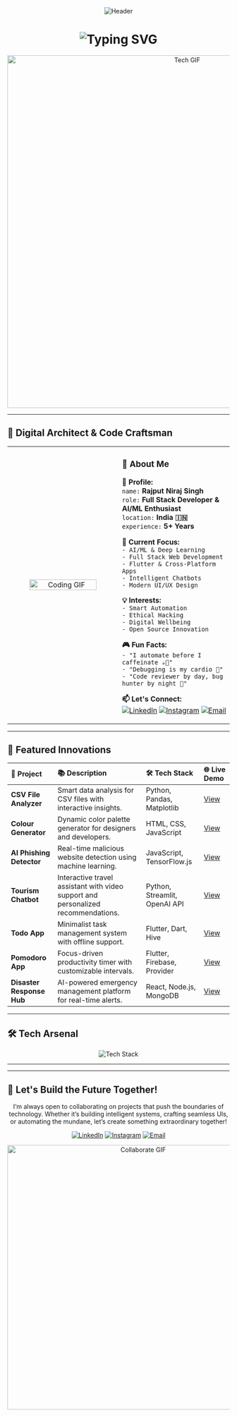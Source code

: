 <div align="center">
  <img src="https://capsule-render.vercel.app/api?type=waving&color=gradient&customColorList=6,11,20&height=200&section=header&text=Rajput%20Niraj%20Singh&fontSize=50&fontColor=fff&animation=twinkling&fontAlignY=35" alt="Header"/>
</div>

<h1 align="center">
  <img src="https://readme-typing-svg.herokuapp.com?font=Orbitron&weight=900&size=35&duration=3000&pause=1000&color=00F7FF&center=true&vCenter=true&multiline=true&width=600&height=100&lines=🚀+Full+Stack+Developer;🤖+AI%2FML+Enthusiast;📱+Android+Architect;🌐+Tech+Innovator;✨+Digital+Alchemist" alt="Typing SVG" />
</h1>

<div align="center">
  <img src="https://user-images.githubusercontent.com/74038190/212284100-561aa473-3905-4a80-b561-0d28506553ee.gif" width="800" alt="Tech GIF"/>
</div>

---

## 🌌 Digital Architect & Code Craftsman

<div align="center">
  <table>
    <tr>
      <td width="50%" align="center">
        <img src="https://user-images.githubusercontent.com/74038190/229223263-cf2e4b07-2615-4f87-9c38-e37600f8381a.gif" width="80%" alt="Coding GIF"/>
      </td>
      <td width="50%">
        <h3>🚀 About Me</h3>
        <p align="left">
          <strong>👤 Profile:</strong><br>
          <code>name:</code> <strong>Rajput Niraj Singh</strong><br>
          <code>role:</code> <strong>Full Stack Developer & AI/ML Enthusiast</strong><br>
          <code>location:</code> <strong>India 🇮🇳</strong><br>
          <code>experience:</code> <strong>5+ Years</strong>
        </p>
        <p align="left">
          <strong>🎯 Current Focus:</strong><br>
          <code>- AI/ML & Deep Learning</code><br>
          <code>- Full Stack Web Development</code><br>
          <code>- Flutter & Cross-Platform Apps</code><br>
          <code>- Intelligent Chatbots</code><br>
          <code>- Modern UI/UX Design</code>
        </p>
        <p align="left">
          <strong>💡 Interests:</strong><br>
          <code>- Smart Automation</code><br>
          <code>- Ethical Hacking</code><br>
          <code>- Digital Wellbeing</code><br>
          <code>- Open Source Innovation</code>
        </p>
        <p align="left">
          <strong>🎮 Fun Facts:</strong><br>
          <code>- "I automate before I caffeinate ☕🤖"</code><br>
          <code>- "Debugging is my cardio 💪"</code><br>
          <code>- "Code reviewer by day, bug hunter by night 🦇"</code>
        </p>
        <p align="left">
          <strong>📫 Let's Connect:</strong><br>
          <a href="https://www.linkedin.com/in/niraj1742" target="_blank"><img src="https://img.shields.io/badge/LinkedIn-0077B5?style=flat-square&logo=linkedin&logoColor=white" alt="LinkedIn"/></a>
          <a href="https://instagram.com/rajput_niraj_singh_k" target="_blank"><img src="https://img.shields.io/badge/Instagram-E4405F?style=flat-square&logo=instagram&logoColor=white" alt="Instagram"/></a>
          <a href="mailto:niraj1742@gmail.com" target="_blank"><img src="https://img.shields.io/badge/Email-D14836?style=flat-square&logo=gmail&logoColor=white" alt="Email"/></a>
        </p>
      </td>
    </tr>
  </table>
</div>

---

## 🌟 Featured Innovations

<div align="center">
  <table>
    <thead>
      <tr>
        <th align="left">🚀 Project</th>
        <th align="left">📚 Description</th>
        <th align="left">🛠️ Tech Stack</th>
        <th align="left">🌐 Live Demo</th>
      </tr>
    </thead>
    <tbody>
      <tr>
        <td><strong>CSV File Analyzer</strong></td>
        <td>Smart data analysis for CSV files with interactive insights.</td>
        <td>Python, Pandas, Matplotlib</td>
        <td><a href="https://github.com/Niraj1742/CSV-File-Analyzer" target="_blank">View</a></td>
      </tr>
      <tr>
        <td><strong>Colour Generator</strong></td>
        <td>Dynamic color palette generator for designers and developers.</td>
        <td>HTML, CSS, JavaScript</td>
        <td><a href="https://github.com/Niraj1742/Colour-Generator" target="_blank">View</a></td>
      </tr>
      <tr>
        <td><strong>AI Phishing Detector</strong></td>
        <td>Real-time malicious website detection using machine learning.</td>
        <td>JavaScript, TensorFlow.js</td>
        <td><a href="https://github.com/Niraj1742/AI-Phishing-Detector" target="_blank">View</a></td>
      </tr>
      <tr>
        <td><strong>Tourism Chatbot</strong></td>
        <td>Interactive travel assistant with video support and personalized recommendations.</td>
        <td>Python, Streamlit, OpenAI API</td>
        <td><a href="https://github.com/Niraj1742/Tourism-Chatbot" target="_blank">View</a></td>
      </tr>
      <tr>
        <td><strong>Todo App</strong></td>
        <td>Minimalist task management system with offline support.</td>
        <td>Flutter, Dart, Hive</td>
        <td><a href="https://github.com/Niraj1742/Todo-App" target="_blank">View</a></td>
      </tr>
      <tr>
        <td><strong>Pomodoro App</strong></td>
        <td>Focus-driven productivity timer with customizable intervals.</td>
        <td>Flutter, Firebase, Provider</td>
        <td><a href="https://github.com/Niraj1742/Pomodoro-App" target="_blank">View</a></td>
      </tr>
      <tr>
        <td><strong>Disaster Response Hub</strong></td>
        <td>AI-powered emergency management platform for real-time alerts.</td>
        <td>React, Node.js, MongoDB</td>
        <td><a href="https://github.com/Niraj1742/Disaster-Response-Hub" target="_blank">View</a></td>
      </tr>
    </tbody>
  </table>
</div>

---

## 🛠️ Tech Arsenal

<p align="center">
  <img src="https://skillicons.dev/icons?i=python,javascript,react,flutter,tensorflow,firebase,git,docker,aws,figma&perline=5" alt="Tech Stack"/>
</p>

---

---

## 🌈 Let's Build the Future Together!

<div align="center">
  <p>I’m always open to collaborating on projects that push the boundaries of technology. Whether it’s building intelligent systems, crafting seamless UIs, or automating the mundane, let’s create something extraordinary together!</p>
  <p>
    <a href="https://www.linkedin.com/in/niraj1742" target="_blank"><img src="https://img.shields.io/badge/LinkedIn-0077B5?style=flat-square&logo=linkedin&logoColor=white" alt="LinkedIn"/></a>
    <a href="https://instagram.com/rajput_niraj_singh_k" target="_blank"><img src="https://img.shields.io/badge/Instagram-E4405F?style=flat-square&logo=instagram&logoColor=white" alt="Instagram"/></a>
    <a href="mailto:niraj1742@gmail.com" target="_blank"><img src="https://img.shields.io/badge/Email-D14836?style=flat-square&logo=gmail&logoColor=white" alt="Email"/></a>
  </p>
  <img src="https://media.giphy.com/media/LnQjpWaON8nhr2cVN3/giphy.gif" width="600" height="auto" alt="Collaborate GIF"/>
</div>
